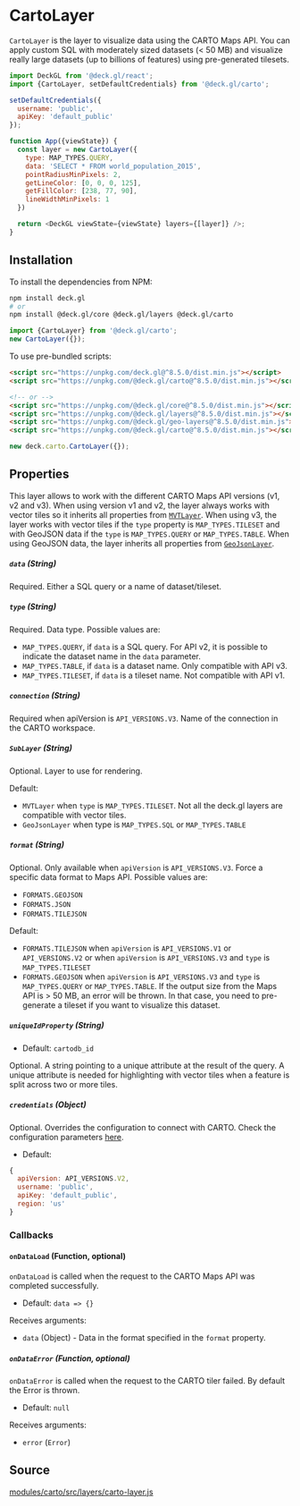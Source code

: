 

# CartoLayer

`CartoLayer` is the layer to visualize data using the CARTO Maps API. You can apply custom SQL with moderately sized datasets (< 50 MB) and visualize really large datasets (up to billions of features) using pre-generated tilesets.

```js
import DeckGL from '@deck.gl/react';
import {CartoLayer, setDefaultCredentials} from '@deck.gl/carto';

setDefaultCredentials({
  username: 'public',
  apiKey: 'default_public'
});

function App({viewState}) {
  const layer = new CartoLayer({
    type: MAP_TYPES.QUERY,
    data: 'SELECT * FROM world_population_2015',
    pointRadiusMinPixels: 2,
    getLineColor: [0, 0, 0, 125],
    getFillColor: [238, 77, 90],
    lineWidthMinPixels: 1
  })

  return <DeckGL viewState={viewState} layers={[layer]} />;
}
```

## Installation

To install the dependencies from NPM:

```bash
npm install deck.gl
# or
npm install @deck.gl/core @deck.gl/layers @deck.gl/carto
```

```js
import {CartoLayer} from '@deck.gl/carto';
new CartoLayer({});
```

To use pre-bundled scripts:

```html
<script src="https://unpkg.com/deck.gl@^8.5.0/dist.min.js"></script>
<script src="https://unpkg.com/@deck.gl/carto@^8.5.0/dist.min.js"></script>

<!-- or -->
<script src="https://unpkg.com/@deck.gl/core@^8.5.0/dist.min.js"></script>
<script src="https://unpkg.com/@deck.gl/layers@^8.5.0/dist.min.js"></script>
<script src="https://unpkg.com/@deck.gl/geo-layers@^8.5.0/dist.min.js"></script>
<script src="https://unpkg.com/@deck.gl/carto@^8.5.0/dist.min.js"></script>
```

```js
new deck.carto.CartoLayer({});
```


## Properties

This layer allows to work with the different CARTO Maps API versions (v1, v2 and v3). When using version v1 and v2, the layer always works with vector tiles so it inherits all properties from [`MVTLayer`](/docs/api-reference/geo-layers/mvt-layer.md). When using v3, the layer works with vector tiles if the `type` property is `MAP_TYPES.TILESET` and with GeoJSON data if the `type` is `MAP_TYPES.QUERY` or `MAP_TYPES.TABLE`. When using GeoJSON data, the layer inherits all properties from [`GeoJsonLayer`](/docs/api-reference/layers/geojson-layer.md).

##### `data` (String)

Required. Either a SQL query or a name of dataset/tileset.

##### `type` (String)

Required. Data type. Possible values are:

- `MAP_TYPES.QUERY`, if `data` is a SQL query. For API v2, it is possible to indicate the dataset name in the `data` parameter.
- `MAP_TYPES.TABLE`, if `data` is a dataset name. Only compatible with API v3.
- `MAP_TYPES.TILESET`, if `data` is a tileset name. Not compatible with API v1.

##### `connection` (String)

Required when apiVersion is `API_VERSIONS.V3`. Name of the connection in the CARTO workspace.

##### `SubLayer` (String)

Optional. Layer to use for rendering. 

Default: 

- `MVTLayer` when `type` is `MAP_TYPES.TILESET`. Not all the deck.gl layers are compatible with vector tiles.
- `GeoJsonLayer` when type is `MAP_TYPES.SQL` or `MAP_TYPES.TABLE`

##### `format` (String)

Optional. Only available when `apiVersion` is `API_VERSIONS.V3`. Force a specific data format to Maps API. Possible values are:

- `FORMATS.GEOJSON`
- `FORMATS.JSON`
- `FORMATS.TILEJSON`
 
Default: 

- `FORMATS.TILEJSON` when `apiVersion` is `API_VERSIONS.V1` or `API_VERSIONS.V2` or when `apiVersion` is `API_VERSIONS.V3` and `type` is `MAP_TYPES.TILESET`
- `FORMATS.GEOJSON` when `apiVersion` is `API_VERSIONS.V3` and `type` is `MAP_TYPES.QUERY` or `MAP_TYPES.TABLE`. If the output size from the Maps API is > 50 MB, an error will be thrown. In that case, you need to pre-generate a tileset if you want to visualize this dataset.

##### `uniqueIdProperty` (String)

* Default: `cartodb_id`

Optional. A string pointing to a unique attribute at the result of the query. A unique attribute is needed for highlighting with vector tiles when a feature is split across two or more tiles.

##### `credentials` (Object)

Optional. Overrides the configuration to connect with CARTO. Check the configuration parameters [here](overview#carto-configuration-object).

* Default:

```js
{
  apiVersion: API_VERSIONS.V2,
  username: 'public',
  apiKey: 'default_public',
  region: 'us'
}
```

### Callbacks

#### `onDataLoad` (Function, optional)

`onDataLoad` is called when the request to the CARTO Maps API was completed successfully.

* Default: `data => {}`

Receives arguments:

* `data` (Object) - Data in the format specified in the `format` property.

##### `onDataError` (Function, optional)

`onDataError` is called when the request to the CARTO tiler failed. By default the Error is thrown.

* Default: `null`

Receives arguments:

* `error` (`Error`)

## Source

[modules/carto/src/layers/carto-layer.js](https://github.com/visgl/deck.gl/tree/master/modules/carto/src/layers/carto-layer.js)
